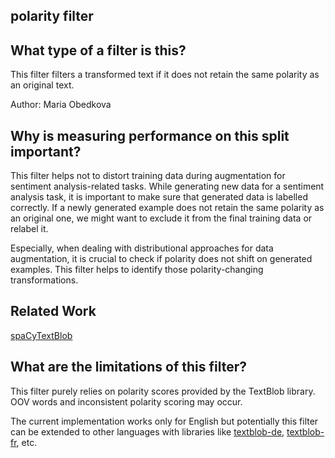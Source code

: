 ## polarity filter

## What type of a filter is this?

This filter filters a transformed text if it does not retain the same polarity as an original text.

Author: Maria Obedkova

## Why is measuring performance on this split important?

This filter helps not to distort training data during augmentation for sentiment analysis-related tasks.
While generating new data for a sentiment analysis task, it is important to make sure that generated data is labelled correctly.
If a newly generated example does not retain the same polarity as an original one, we might want to exclude it from the final training data or relabel it.

Especially, when dealing with distributional approaches for data augmentation, it is crucial to check if polarity does not shift on generated examples.
This filter helps to identify those polarity-changing transformations.

## Related Work

[spaCyTextBlob](https://github.com/SamEdwardes/spaCyTextBlob)

## What are the limitations of this filter?

This filter purely relies on polarity scores provided by the TextBlob library.
OOV words and inconsistent polarity scoring may occur.

The current implementation works only for English but potentially this filter can be extended to other languages with libraries like
[textblob-de](https://textblob-de.readthedocs.io/en/latest/), [textblob-fr](https://github.com/sloria/textblob-fr), etc.